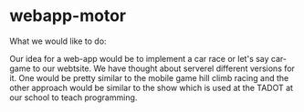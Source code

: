 # webapp-motor
What we would like to do:

Our idea for a web-app would be to implement a car race or let's say car-game to our webtsite.
We have thought about serverel different versions for it.
One would be pretty similar to the mobile game hill climb racing and the other approach would
be similar to the show which is used at the TADOT at our school to teach programming.
